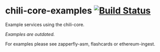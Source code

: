 # chili-core-examples [![Build Status](https://travis-ci.org/codingchili/chili-core-examples.svg?branch=master)](https://travis-ci.org/codingchili/chili-core-examples)

Example services using the chili-core.

*Examples are outdated.*

For examples please see zapperfly-asm, flashcards or ethereum-ingest.

